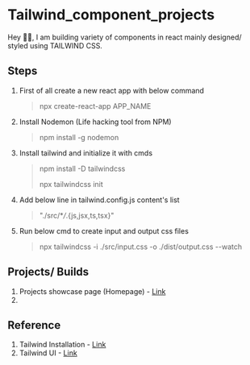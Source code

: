 # Tailwind_component_projects

Hey 🙋‍♂️, I am building variety of components in react mainly designed/ styled using TAILWIND CSS.

## Steps

1. First of all create a new react app with below command
   > npx create-react-app APP_NAME
2. Install Nodemon (Life hacking tool from NPM)
   > npm install -g nodemon
3. Install tailwind and initialize it with cmds

   > npm install -D tailwindcss
   >
   > npx tailwindcss init

4. Add below line in tailwind.config.js content's list
   > "./src/\*_/_.{js,jsx,ts,tsx}"
5. Run below cmd to create input and output css files
   > npx tailwindcss -i ./src/input.css -o ./dist/output.css --watch

## Projects/ Builds

1. Projects showcase page (Homepage) - [Link](https://google.com])
2.

## Reference

1. Tailwind Installation - [Link](https://tailwindcss.com/docs/installation)
2. Tailwind UI - [Link](https://tailwindui.com/)
